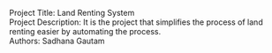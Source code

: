 Project Title: Land Renting System
</br>
Project Description: It is the project that simplifies the process of land renting easier by automating the process.
</br>
Authors: Sadhana Gautam
